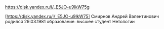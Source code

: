 https://disk.yandex.ru/i/_E5JO-u9IkW75g

[https://disk.yandex.ru/i/_E5JO-u9IkW75]
Смирнов Андрей Валентинович
родился 29.03.1981
образование: высшее
студент Нетологии 